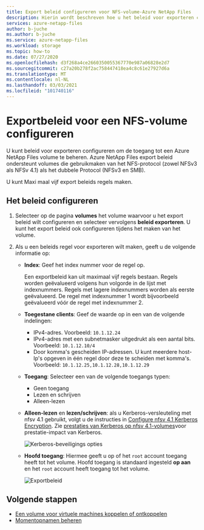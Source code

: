 ```yaml
---
title: Export beleid configureren voor NFS-volume-Azure NetApp Files
description: Hierin wordt beschreven hoe u het beleid voor exporteren configureert om de toegang tot een NFS-volume te beheren met behulp van Azure NetApp Files
services: azure-netapp-files
author: b-juche
ms.author: b-juche
ms.service: azure-netapp-files
ms.workload: storage
ms.topic: how-to
ms.date: 07/27/2020
ms.openlocfilehash: d3f268a4ce2660350055367770e987a06828e2d7
ms.sourcegitcommit: c27a20b278f2ac758447418ea4c8c61e27927d6a
ms.translationtype: MT
ms.contentlocale: nl-NL
ms.lasthandoff: 03/03/2021
ms.locfileid: "101740116"
---
```

# <a name="configure-export-policy-for-an-nfs-volume"></a>Exportbeleid voor een NFS-volume configureren

U kunt beleid voor exporteren configureren om de toegang tot een Azure NetApp Files volume te beheren. Azure NetApp Files export beleid ondersteunt volumes die gebruikmaken van het NFS-protocol (zowel NFSv3 als NFSv 4.1) als het dubbele Protocol (NFSv3 en SMB). 

U kunt Maxi maal vijf export beleids regels maken.

## <a name="configure-the-policy"></a>Het beleid configureren 

1.  Selecteer op de pagina **volumes** het volume waarvoor u het export beleid wilt configureren en selecteer vervolgens **beleid exporteren**. U kunt het export beleid ook configureren tijdens het maken van het volume.

2.  Als u een beleids regel voor exporteren wilt maken, geeft u de volgende informatie op:   
    * **Index**: Geef het index nummer voor de regel op.  
      
      Een exportbeleid kan uit maximaal vijf regels bestaan. Regels worden geëvalueerd volgens hun volgorde in de lijst met indexnummers. Regels met lagere indexnummers worden als eerste geëvalueerd. De regel met indexnummer 1 wordt bijvoorbeeld geëvalueerd vóór de regel met indexnummer 2. 

    * **Toegestane clients**: Geef de waarde op in een van de volgende indelingen:  
      * IPv4-adres. Voorbeeld: `10.1.12.24`
      * IPv4-adres met een subnetmasker uitgedrukt als een aantal bits. Voorbeeld: `10.1.12.10/4`
      * Door komma's gescheiden IP-adressen. U kunt meerdere host-Ip's opgeven in één regel door deze te scheiden met komma's. Voorbeeld: `10.1.12.25,10.1.12.28,10.1.12.29`

    * **Toegang**: Selecteer een van de volgende toegangs typen:  
      * Geen toegang 
      * Lezen en schrijven
      * Alleen-lezen

    * **Alleen-lezen** en **lezen/schrijven**: als u Kerberos-versleuteling met nfsv 4.1 gebruikt, volgt u de instructies in [Configure nfsv 4.1 Kerberos Encryption](configure-kerberos-encryption.md).  Zie [prestaties van Kerberos op nfsv 4.1-volumes](performance-impact-kerberos.md)voor prestatie-impact van Kerberos. 

      ![Kerberos-beveiligings opties](../media/azure-netapp-files/kerberos-security-options.png) 

    * **Hoofd toegang**: Hiermee geeft u op of het `root` account toegang heeft tot het volume.  Hoofd toegang is standaard ingesteld **op aan** en het `root` account heeft toegang tot het volume.

      ![Exportbeleid](../media/azure-netapp-files/azure-netapp-files-export-policy.png) 

## <a name="next-steps"></a>Volgende stappen 
* [Een volume voor virtuele machines koppelen of ontkoppelen](azure-netapp-files-mount-unmount-volumes-for-virtual-machines.md)
* [Momentopnamen beheren](azure-netapp-files-manage-snapshots.md)
